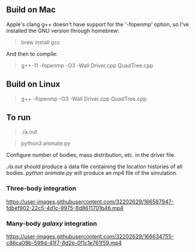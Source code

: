 ## Build on Mac

Apple's clang g++ doesn't have support for the '-fopenmp' option, so I've installed the GNU version through homebrew:

> brew install gcc

And then to compile:

> g++-11 -fopenmp -O3 -Wall Driver.cpp QuadTree.cpp

## Build on Linux

> g++ -fopenmp -O3 -Wall Driver.cpp QuadTree.cpp

## To run

> ./a.out

> python3 animate.py

Configure number of bodies, mass distribution, etc. in the driver file.

*./a.out* should produce a data file containing the location histories of all bodies. *python animate.py* will produce an mp4 file of the simulation.

### Three-body integration

https://user-images.githubusercontent.com/32202629/166587947-fdbef902-22c5-4d1c-9975-8d8611701b46.mp4

### Many-body *galaxy* integration

https://user-images.githubusercontent.com/32202629/166634755-c86ca09b-599d-41f7-8d2e-0f1c1e761f59.mp4
